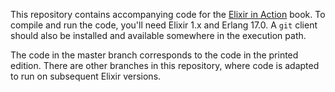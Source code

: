 This repository contains accompanying code for the [Elixir in Action](http://www.manning.com/juric/) book. To compile and run the code, you'll need Elixir 1.x and Erlang 17.0. A `git` client should also be installed and available somewhere in the execution path.

The code in the master branch corresponds to the code in the printed edition. There are other branches in this repository, where code is adapted to run on subsequent Elixir versions.
